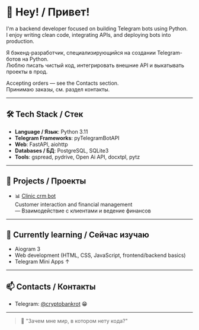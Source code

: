 # 👋 Hey! / Привет!

I'm a backend developer focused on building Telegram bots using Python.  
I enjoy writing clean code, integrating APIs, and deploying bots into production.

Я бэкенд-разработчик, специализирующийся на создании Telegram-ботов на Python.  
Люблю писать чистый код, интегрировать внешние API и выкатывать проекты в прод.

Accepting orders — see the Contacts section.  
Принимаю заказы, см. раздел контакты.

---

## 🛠 Tech Stack / Стек

- **Language / Язык**: Python 3.11  
- **Telegram Frameworks**: pyTelegramBotAPI  
- **Web**: FastAPI, aiohttp  
- **Databases / БД**: PostgreSQL, SQLite3
- **Tools**: gspread, pydrive, Open Ai API, docxtpl, pytz

---

## 📌 Projects / Проекты

- 📊 [Clinic crm bot](https://github.com/skranzs/clinic_crm_bot)  
  Customer interaction and financial management  
  — Взаимодействие с клиентами и ведение финансов

---

## 🚀 Currently learning / Сейчас изучаю

- Aiogram 3
- Web development (HTML, CSS, JavaScript, frontend/backend basics)
- Telegram Mini Apps ↑ 

---

## 📫 Contacts / Контакты

- Telegram: [@cryptobankrot](https://t.me/cryptobankrot) 😁

---

> 💬 "Зачем мне мир, в котором нету кода?"
